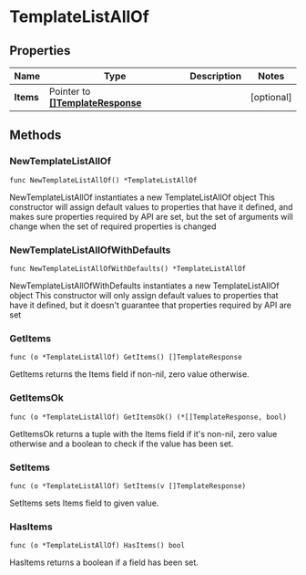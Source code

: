 # TemplateListAllOf

## Properties

|Name | Type | Description | Notes|
|------------ | ------------- | ------------- | -------------|
|**Items** | Pointer to [**[]TemplateResponse**](TemplateResponse.md) |  | [optional] |

## Methods

### NewTemplateListAllOf

`func NewTemplateListAllOf() *TemplateListAllOf`

NewTemplateListAllOf instantiates a new TemplateListAllOf object
This constructor will assign default values to properties that have it defined,
and makes sure properties required by API are set, but the set of arguments
will change when the set of required properties is changed

### NewTemplateListAllOfWithDefaults

`func NewTemplateListAllOfWithDefaults() *TemplateListAllOf`

NewTemplateListAllOfWithDefaults instantiates a new TemplateListAllOf object
This constructor will only assign default values to properties that have it defined,
but it doesn't guarantee that properties required by API are set

### GetItems

`func (o *TemplateListAllOf) GetItems() []TemplateResponse`

GetItems returns the Items field if non-nil, zero value otherwise.

### GetItemsOk

`func (o *TemplateListAllOf) GetItemsOk() (*[]TemplateResponse, bool)`

GetItemsOk returns a tuple with the Items field if it's non-nil, zero value otherwise
and a boolean to check if the value has been set.

### SetItems

`func (o *TemplateListAllOf) SetItems(v []TemplateResponse)`

SetItems sets Items field to given value.

### HasItems

`func (o *TemplateListAllOf) HasItems() bool`

HasItems returns a boolean if a field has been set.


